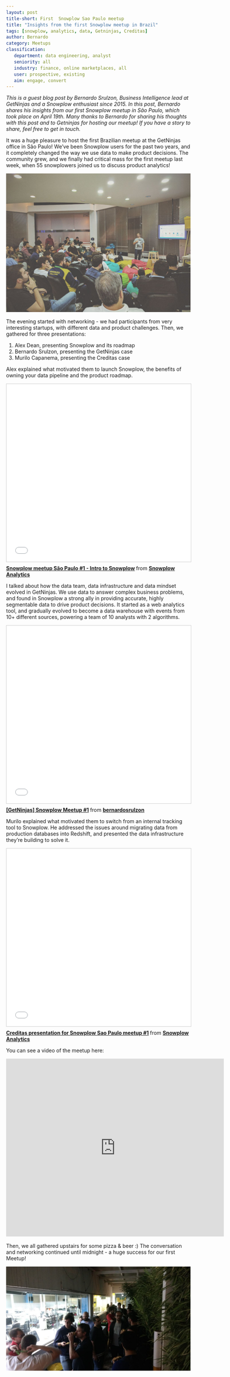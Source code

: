 ```yaml
---
layout: post
title-short: First  Snowplow Sao Paulo meetup
title: "Insights from the first Snowplow meetup in Brazil"
tags: [snowplow, analytics, data, Getninjas, Creditas]
author: Bernardo
category: Meetups
classification:
   department: data engineering, analyst
   seniority: all
   industry: finance, online marketplaces, all
   user: prospective, existing
   aim: engage, convert
---
```


*This is a guest blog post by Bernardo Srulzon, Business Intelligence lead at GetNinjas and a Snowplow enthusiast since 2015. In this post, Bernardo shares his insights from our first Snowplow meetup in São Paulo, which took place on April 19th. Many thanks to Bernardo for sharing his thoughts with this post and to Getninjas for hosting our meetup!
If you have a story to share, feel free to get in touch.*

It was a huge pleasure to host the first Brazilian meetup at the GetNinjas office in São Paulo! We’ve been Snowplow users for the past two years, and it completely changed the way we use data to make product decisions. The community grew, and we finally had critical mass for the first meetup last week, when 55 snowplowers joined us to discuss product analytics!

![sao-paulo-meetup_bernardo][sao-paulo-meetup_bernardo]

The evening started with networking - we had participants from very interesting startups, with different data and product challenges. Then, we gathered for three presentations:

1. Alex Dean, presenting Snowplow and its roadmap
2. Bernardo Srulzon, presenting the GetNinjas case
3. Murilo Capanema, presenting the Creditas case

<!--more-->

Alex explained what motivated them to launch Snowplow, the benefits of owning your data pipeline and the product roadmap.

<iframe src="//www.slideshare.net/slideshow/embed_code/key/sIqg4I8BduacrH" width="595" height="485" frameborder="0" marginwidth="0" marginheight="0" scrolling="no" style="border:1px solid #CCC; border-width:1px; margin-bottom:5px; max-width: 100%;" allowfullscreen> </iframe> <div style="margin-bottom:5px"> <strong> <a href="//www.slideshare.net/snowplowanalytics/snowplow-meetup-sao-paulo-1-intro-to-snowplow" title="Snowplow meetup São Paulo #1 - Intro to Snowplow" target="_blank">Snowplow meetup São Paulo #1 - Intro to Snowplow</a> </strong> from <strong><a target="_blank" href="https://www.slideshare.net/snowplowanalytics">Snowplow Analytics</a></strong> </div>


I talked about how the data team, data infrastructure and data mindset evolved in GetNinjas. We use data to answer complex business problems, and found in Snowplow a strong ally in providing accurate, highly segmentable data to drive product decisions. It started as a web analytics tool, and gradually evolved to become a data warehouse with events from 10+ different sources, powering a team of 10 analysts with 2 algorithms.

<iframe src="//www.slideshare.net/slideshow/embed_code/key/zGVh166fyxc21K" width="595" height="485" frameborder="0" marginwidth="0" marginheight="0" scrolling="no" style="border:1px solid #CCC; border-width:1px; margin-bottom:5px; max-width: 100%;" allowfullscreen> </iframe> <div style="margin-bottom:5px"> <strong> <a href="//www.slideshare.net/bernardosrulzon/getninjas-snowplow-meetup-1" title="[GetNinjas] Snowplow Meetup #1" target="_blank">[GetNinjas] Snowplow Meetup #1</a> </strong> from <strong><a target="_blank" href="https://www.slideshare.net/bernardosrulzon">bernardosrulzon</a></strong> </div>


Murilo explained what motivated them to switch from an internal tracking tool to Snowplow. He addressed the issues around migrating data from production databases into Redshift, and presented the data infrastructure they’re building to solve it.

<iframe src="//www.slideshare.net/slideshow/embed_code/key/hD3zycUHY0xHuI" width="595" height="485" frameborder="0" marginwidth="0" marginheight="0" scrolling="no" style="border:1px solid #CCC; border-width:1px; margin-bottom:5px; max-width: 100%;" allowfullscreen> </iframe> <div style="margin-bottom:5px"> <strong> <a href="//www.slideshare.net/snowplowanalytics/creditas-presentation-for-snowplow-sao-paulo-meetup-1" title="Creditas presentation for Snowplow Sao Paulo meetup #1" target="_blank">Creditas presentation for Snowplow Sao Paulo meetup #1</a> </strong> from <strong><a target="_blank" href="https://www.slideshare.net/snowplowanalytics">Snowplow Analytics</a></strong> </div>


You can see a video of the meetup here:

<iframe width="595" height="485" src="https://www.youtube.com/embed/L_dYnDNveT0" frameborder="0" allowfullscreen></iframe>


Then, we all gathered upstairs for some pizza & beer :) The conversation and networking continued until midnight - a huge success for our first Meetup!

![sao-paulo-meetup_networking][sao-paulo-meetup_networking]


[sao-paulo-meetup_bernardo]: /assets/img/blog/2017/05/sao-paulo-meetup_bernardo.jpeg
[sao-paulo-meetup_networking]: /assets/img/blog/2017/05/sao-paulo-meetup_networking.jpeg

